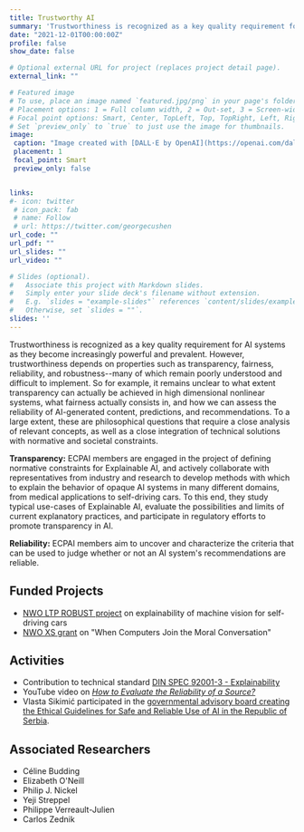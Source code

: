 ```yaml
---
title: Trustworthy AI
summary: 'Trustworthiness is recognized as a key quality requirement for AI systems as they become increasingly powerful and prevalent. However, trustworthiness depends on properties such as transparency, fairness, reliability, and robustness--many of which remain poorly understood and difficult to implement. [(read more)](/project/trustworthy-ai)'
date: "2021-12-01T00:00:00Z"
profile: false
show_date: false

# Optional external URL for project (replaces project detail page).
external_link: ""

# Featured image
# To use, place an image named `featured.jpg/png` in your page's folder.
# Placement options: 1 = Full column width, 2 = Out-set, 3 = Screen-width
# Focal point options: Smart, Center, TopLeft, Top, TopRight, Left, Right, BottomLeft, Bottom, BottomRight
# Set `preview_only` to `true` to just use the image for thumbnails.
image:
 caption: "Image created with [DALL·E by OpenAI](https://openai.com/dall-e-3)"
 placement: 1
 focal_point: Smart
 preview_only: false


links:
#- icon: twitter
 # icon_pack: fab
 # name: Follow
 # url: https://twitter.com/georgecushen
url_code: ""
url_pdf: ""
url_slides: ""
url_video: ""

# Slides (optional).
#   Associate this project with Markdown slides.
#   Simply enter your slide deck's filename without extension.
#   E.g. `slides = "example-slides"` references `content/slides/example-slides.md`.
#   Otherwise, set `slides = ""`.
slides: ''
---
```


Trustworthiness is recognized as a key quality requirement for AI systems as they become increasingly powerful and prevalent. However, trustworthiness depends on properties such as transparency, fairness, reliability, and robustness--many of which remain poorly understood and difficult to implement. So for example, it remains unclear to what extent transparency can actually be achieved in high dimensional nonlinear systems, what fairness actually consists in, and how we can assess the reliability of AI-generated content, predictions, and recommendations. To a large extent, these are philosophical questions that require a close analysis of relevant concepts, as well as a close integration of technical solutions with normative and societal constraints.

**Transparency:** ECPAI members are engaged in the project of defining normative constraints for Explainable AI, and actively collaborate with representatives from industry and research to develop methods with which to explain the behavior of opaque AI systems in many different domains, from medical applications to self-driving cars. To this end, they study typical use-cases of Explainable AI, evaluate the possibilities and limits of current explanatory practices, and participate in regulatory efforts to promote transparency in AI.

**Reliability:** ECPAI members aim to uncover and characterize the criteria that can be used to judge whether or not an AI system's recommendations are reliable.


## Funded Projects

- [NWO LTP ROBUST project](https://www.tue.nl/en/storage/biomedische-technologie/de-faculteit/news-and-events/news-overview/05-01-2023-robust-ai-program-receives-additional-eur25-million-in-funding-from-dutch-research-council) on explainability of machine vision for self-driving cars
- [NWO XS grant](https://www.tue.nl/en/news-and-events/news-overview/03-05-2023-xs-grant-for-elizabeth-oneill) on "When Computers Join the Moral Conversation"


## Activities

- Contribution to technical standard [DIN SPEC 92001-3 - Explainability](https://www.beuth.de/en/technical-rule/din-spec-92001-3/369799101)
- YouTube video on [*How to Evaluate the Reliability of a Source?*](https://www.youtube.com/watch?v=Ts8F4V0yI-M)
- Vlasta Sikimić participated in the [governmental advisory board creating the Ethical Guidelines for Safe and Reliable Use of AI in the Republic of Serbia](https://www.ai.gov.rs/vest/en/423/adopted-ethical-guidelines-for-safe-and-reliable-use-of-ai.php). 


## Associated Researchers

- Céline Budding
- Elizabeth O'Neill
- Philip J. Nickel
- Yeji Streppel
- Philippe Verreault-Julien
- Carlos Zednik
